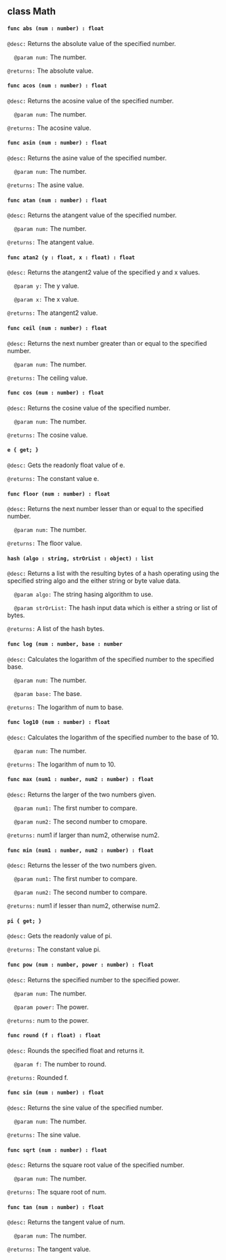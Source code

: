 ## class Math

#### ```func abs (num : number) : float```


```@desc:``` Returns the absolute value of the specified number.

&nbsp;&nbsp;&nbsp;&nbsp;```@param num:``` The number.

```@returns:``` The absolute value.

#### ```func acos (num : number) : float```


```@desc:``` Returns the acosine value of the specified number.

&nbsp;&nbsp;&nbsp;&nbsp;```@param num:``` The number.

```@returns:``` The acosine value.

#### ```func asin (num : number) : float```


```@desc:``` Returns the asine value of the specified number.

&nbsp;&nbsp;&nbsp;&nbsp;```@param num:``` The number.

```@returns:``` The asine value.

#### ```func atan (num : number) : float```


```@desc:``` Returns the atangent value of the specified number.

&nbsp;&nbsp;&nbsp;&nbsp;```@param num:``` The number.

```@returns:``` The atangent value.

#### ```func atan2 (y : float, x : float) : float```


```@desc:``` Returns the atangent2 value of the specified y and x values.

&nbsp;&nbsp;&nbsp;&nbsp;```@param y:``` The y value.

&nbsp;&nbsp;&nbsp;&nbsp;```@param x:``` The x value.

```@returns:``` The atangent2 value.

#### ```func ceil (num : number) : float```


```@desc:``` Returns the next number greater than or equal to the specified number.

&nbsp;&nbsp;&nbsp;&nbsp;```@param num:``` The number.

```@returns:``` The ceiling value.

#### ```func cos (num : number) : float```


```@desc:``` Returns the cosine value of the specified number.

&nbsp;&nbsp;&nbsp;&nbsp;```@param num:``` The number.

```@returns:``` The cosine value.

#### ```e { get; }```


```@desc:``` Gets the readonly float value of e.

```@returns:``` The constant value e.

#### ```func floor (num : number) : float```


```@desc:``` Returns the next number lesser than or equal to the specified number.

&nbsp;&nbsp;&nbsp;&nbsp;```@param num:``` The number.

```@returns:``` The floor value.

#### ```hash (algo : string, strOrList : object) : list```


```@desc:``` Returns a list with the resulting bytes of a hash operating using the specified string algo and the either string or byte value data.

&nbsp;&nbsp;&nbsp;&nbsp;```@param algo:``` The string hasing algorithm to use.

&nbsp;&nbsp;&nbsp;&nbsp;```@param strOrList:``` The hash input data which is either a string or list of bytes.

```@returns:``` A list of the hash bytes.

#### ```func log (num : number, base : number```


```@desc:``` Calculates the logarithm of the specified number to the specified base.

&nbsp;&nbsp;&nbsp;&nbsp;```@param num:``` The number.

&nbsp;&nbsp;&nbsp;&nbsp;```@param base:``` The base.

```@returns:``` The logarithm of num to base.

#### ```func log10 (num : number) : float```


```@desc:``` Calculates the logarithm of the specified number to the base of 10.

&nbsp;&nbsp;&nbsp;&nbsp;```@param num:``` The number.

```@returns:``` The logarithm of num to 10.

#### ```func max (num1 : number, num2 : number) : float```


```@desc:``` Returns the larger of the two numbers given.

&nbsp;&nbsp;&nbsp;&nbsp;```@param num1:``` The first number to compare.

&nbsp;&nbsp;&nbsp;&nbsp;```@param num2:``` The second number to cmopare.

```@returns:``` num1 if larger than num2, otherwise num2.

#### ```func min (num1 : number, num2 : number) : float```


```@desc:``` Returns the lesser of the two numbers given.

&nbsp;&nbsp;&nbsp;&nbsp;```@param num1:``` The first number to compare.

&nbsp;&nbsp;&nbsp;&nbsp;```@param num2:``` The second number to compare.

```@returns:``` num1 if lesser than num2, otherwise num2.

#### ```pi { get; }```


```@desc:``` Gets the readonly value of pi.

```@returns:``` The constant value pi.

#### ```func pow (num : number, power : number) : float```


```@desc:``` Returns the specified number to the specified power.

&nbsp;&nbsp;&nbsp;&nbsp;```@param num:``` The number.

&nbsp;&nbsp;&nbsp;&nbsp;```@param power:``` The power.

```@returns:``` num to the power.

#### ```func round (f : float) : float```


```@desc:``` Rounds the specified float and returns it.

&nbsp;&nbsp;&nbsp;&nbsp;```@param f:``` The number to round.

```@returns:``` Rounded f.

#### ```func sin (num : number) : float```


```@desc:``` Returns the sine value of the specified number.

&nbsp;&nbsp;&nbsp;&nbsp;```@param num:``` The number.

```@returns:``` The sine value.

#### ```func sqrt (num : number) : float```


```@desc:``` Returns the square root value of the specified number.

&nbsp;&nbsp;&nbsp;&nbsp;```@param num:``` The number.

```@returns:``` The square root of num.

#### ```func tan (num : number) : float```


```@desc:``` Returns the tangent value of num.

&nbsp;&nbsp;&nbsp;&nbsp;```@param num:``` The number.

```@returns:``` The tangent value.

